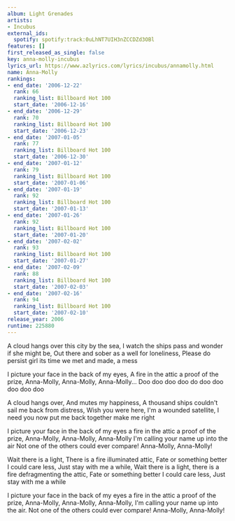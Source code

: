 ```yaml
---
album: Light Grenades
artists:
- Incubus
external_ids:
  spotify: spotify:track:0uLhNT7UIH3nZCCDZd3OBl
features: []
first_released_as_single: false
key: anna-molly-incubus
lyrics_url: https://www.azlyrics.com/lyrics/incubus/annamolly.html
name: Anna-Molly
rankings:
- end_date: '2006-12-22'
  rank: 66
  ranking_list: Billboard Hot 100
  start_date: '2006-12-16'
- end_date: '2006-12-29'
  rank: 70
  ranking_list: Billboard Hot 100
  start_date: '2006-12-23'
- end_date: '2007-01-05'
  rank: 77
  ranking_list: Billboard Hot 100
  start_date: '2006-12-30'
- end_date: '2007-01-12'
  rank: 79
  ranking_list: Billboard Hot 100
  start_date: '2007-01-06'
- end_date: '2007-01-19'
  rank: 92
  ranking_list: Billboard Hot 100
  start_date: '2007-01-13'
- end_date: '2007-01-26'
  rank: 92
  ranking_list: Billboard Hot 100
  start_date: '2007-01-20'
- end_date: '2007-02-02'
  rank: 93
  ranking_list: Billboard Hot 100
  start_date: '2007-01-27'
- end_date: '2007-02-09'
  rank: 88
  ranking_list: Billboard Hot 100
  start_date: '2007-02-03'
- end_date: '2007-02-16'
  rank: 94
  ranking_list: Billboard Hot 100
  start_date: '2007-02-10'
release_year: 2006
runtime: 225880
---
```

A cloud hangs over this city by the sea,
I watch the ships pass and wonder if she might be,
Out there and sober as a well for loneliness,
Please do persist girl its time we met and made, a mess

I picture your face in the back of my eyes,
A fire in the attic a proof of the prize,
Anna-Molly, Anna-Molly, Anna-Molly...
Doo doo doo doo do doo doo doo doo doo

A cloud hangs over,
And mutes my happiness,
A thousand ships couldn't sail me back from distress,
Wish you were here,
I'm a wounded satellite,
I need you now put me back together make me right

I picture your face in the back of my eyes a fire in the attic a proof of the prize,
Anna-Molly, Anna-Molly, Anna-Molly
I'm calling your name up into the air
Not one of the others could ever compare!
Anna-Molly, Anna-Molly!

Wait there is a light,
There is a fire illuminated attic,
Fate or something better I could care less,
Just stay with me a while,
Wait there is a light, there is a fire defragmenting the attic,
Fate or something better I could care less,
Just stay with me a while

I picture your face in the back of my eyes a fire in the attic a proof of the prize,
Anna-Molly, Anna-Molly, Anna-Molly,
I'm calling your name up into the air.
Not one of the others could ever compare!
Anna-Molly, Anna-Molly!

